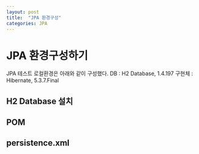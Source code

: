 ```yaml
---
layout: post
title:  "JPA 환경구성"
categories: JPA
---
```


# JPA 환경구성하기
JPA 테스트 로컬환경은 아래와 같이 구성했다.
DB : H2 Database, 1.4.197
구현체 : Hibernate, 5.3.7.Final
## H2 Database 설치

## POM

## persistence.xml